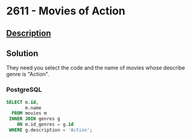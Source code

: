 # 2611 - Movies of Action

## [Description](https://judge.beecrowd.com/pt/problems/view/2611)

## Solution

They need you select the code and the name of movies whose describe genre is "Action". 

### PostgreSQL

```sql
SELECT m.id,
	   m.name
  FROM movies m
 INNER JOIN genres g
 	ON m.id_genres = g.id
 WHERE g.description = 'Action';
```